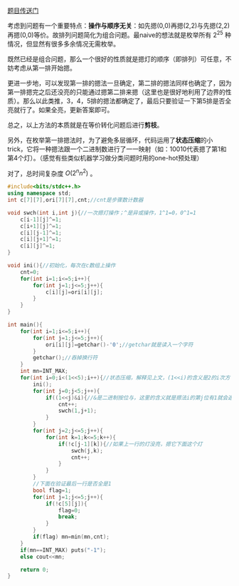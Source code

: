 [题目传送门](http://202.120.59.249/tasks/wmpiz7jo2ffl)

考虑到问题有一个重要特点：**操作与顺序无关**：如先摁(0,0)再摁(2,2)与先摁(2,2)再摁(0,0)等价。故排列问题简化为组合问题。最naive的想法就是枚举所有 $2^{25}$ 种情况，但显然有很多多余情况无需枚举。

既然已经是组合问题，那么一个很好的性质就是摁灯的顺序（即排列）可任意，不妨考虑从第一排开始摁。

更进一步地，可以发现第一排的摁法一旦确定，第二排的摁法同样也确定了，因为第一排摁完之后还没亮的只能通过摁第二排来摁（这里也是很好地利用了边界的性质）。那么以此类推，3，4，5排的摁法都确定了，最后只要验证一下第5排是否全亮就行了。如果全亮，更新答案即可。

总之，以上方法的本质就是在等价转化问题后进行**剪枝**。

另外，在枚举第一排摁法时，为了避免多层循环，代码运用了**状态压缩**的小trick，它将一种摁法跟一个二进制数进行了一一映射（如：10010代表摁了第1和第4个灯）。（感觉有些类似机器学习做分类问题时用的one-hot预处理）

对了，总时间复杂度 $O(2^nn^2)$ 。


```cpp
#include<bits/stdc++.h>
using namespace std;
int c[7][7],ori[7][7],cnt;//cnt是步骤数计数器

void swch(int i,int j){//一次摁灯操作；^是异或操作，1^1=0，0^1=1
    c[i-1][j]^=1;
    c[i+1][j]^=1;
    c[i][j-1]^=1;
    c[i][j+1]^=1;
    c[i][j]^=1;
}

void ini(){//初始化，每次在c数组上操作
    cnt=0;
    for(int i=1;i<=5;i++){
        for(int j=1;j<=5;j++){
            c[i][j]=ori[i][j];
        }
    }
}

int main(){
    for(int i=1;i<=5;i++){
        for(int j=1;j<=5;j++){
            ori[i][j]=getchar()-'0';//getchar就是读入一个字符
        }
        getchar();//吞掉换行符
    }
    int mn=INT_MAX;
    for(int i=0;i<(1<<5);i++){//状态压缩，解释见上文，(1<<i)的含义是2的i次方（将二进制1左移i位）
        ini();
        for(int j=0;j<5;j++){
            if((1<<j)&i){//&是二进制按位与，这里的含义就是摁法i的第j位有1就会返回1，否则返回0
                cnt++;
                swch(1,j+1);
            }
        }
        for(int j=2;j<=5;j++){
            for(int k=1;k<=5;k++){
                if(!c[j-1][k]){//如果上一行的灯没亮，摁它下面这个灯
                    swch(j,k);
                    cnt++;
                }
            }
        }
        //下面在验证最后一行是否全是1
        bool flag=1;
        for(int j=1;j<=5;j++){
            if(!c[5][j]){
                flag=0;
                break;
            }
        }
        if(flag) mn=min(mn,cnt);
    }
    if(mn==INT_MAX) puts("-1");
    else cout<<mn;

    return 0;
}
```
